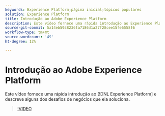 ```yaml
---
keywords: Experience Platform;página inicial;tópicos populares
solution: Experience Platform
title: Introdução ao Adobe Experience Platform
description: Este vídeo fornece uma rápida introdução ao Experience Platform e descreve os desafios comerciais que ele soluciona.
source-git-commit: 5a14eb5938236fa7186d1a27f28cee15fe6558f6
workflow-type: tm+mt
source-wordcount: '49'
ht-degree: 12%

---
```



# Introdução ao Adobe Experience Platform

Este vídeo fornece uma rápida introdução ao [!DNL Experience Platform] e descreve alguns dos desafios de negócios que ela soluciona.

>[!VIDEO](https://video.tv.adobe.com/v/32797?quality=12&learn=on)